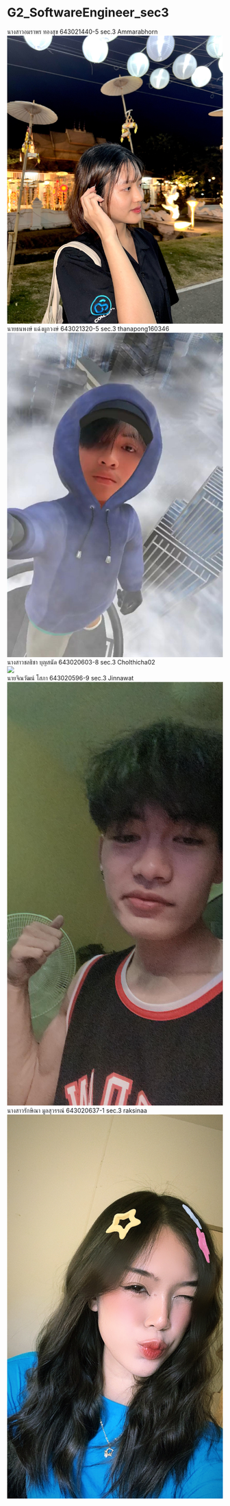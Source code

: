 # G2_SoftwareEngineer_sec3
นางสาวอมราพร ทองสุข 643021440-5 sec.3 Ammarabhorn <br>
<img src="https://github.com/Ammarabhorn/G2_SoftwareEngineer_sec3/blob/main/media/ammarabhorn.jpg"> <br>
นายธนพงษ์ แฉ่งผูกวงษ์ 643021320-5 sec.3 thanapong160346 <br>
<img src="https://github.com/Ammarabhorn/G2_SoftwareEngineer_sec3/blob/main/media/thanapong.jpg"> <br>
นางสาวชลธิชา บุญสนัด 643020603-8 sec.3 Cholthicha02 <br>
<img src="https://github.com/Ammarabhorn/G2_SoftwareEngineer_sec3/blob/main/media/cholthicha.JPG"> <br>
นายจิณวัฒน์ โสภา 643020596-9 sec.3 Jinnawat <br>
<img src="https://github.com/Ammarabhorn/G2_SoftwareEngineer_sec3/blob/main/media/jinnawaz.JPG"> <br>
นางสาวรักษิณา มูลสุวรรณ์ 643020637-1 sec.3 raksinaa <br>
<img src="https://github.com/Ammarabhorn/G2_SoftwareEngineer_sec3/blob/main/media/raksina.JPG"> <br>
